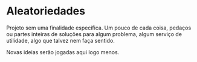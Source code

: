 # Aleatoriedades
Projeto sem uma finalidade específica. Um pouco de cada coisa, pedaços ou partes inteiras de soluções para algum problema, algum serviço de utilidade, algo que talvez nem faça sentido.

Novas ideias serão jogadas aqui logo menos.

